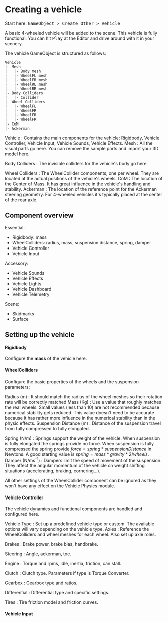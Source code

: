 # Creating a vehicle

Start here: <kbd>GameObject > Create Other > Vehicle</kbd>

A basic 4-wheeled vehicle will be added to the scene. This vehicle is fully functional.
You can hit <kbd>Play</kbd> at the Editor and drive around with it in your scenery.

The vehicle GameObject is structured as follows:

    Vehicle
    |- Mesh
	|	|- Body mesh
	|   |- WheelFL mesh
    |   |- WheelFR mesh
    |   |- WheelRL mesh
    |   |- WheelRR mesh
    |- Body Colliders
	|   |- Collider
	|- Wheel Colliders
	|	|- WheelFL
	|	|- WheelFR
	|	|- WheelFR
	|	|- WheelFR
	|- CoM
	|- Ackerman

Vehicle
: 	Contains the main components for the vehicle: Rigidbody, Vehicle Controller, Vehicle
	Input, Vehicle Sounds, Vehicle Effects.
Mesh
: 	All the visual parts go here. You can remove the sample parts and import your 3D model here.

Body Colliders
:	The invisible colliders for the vehicle's body go here.

Wheel Colliders
: 	The WheelCollider components, one per wheel. They are located at the actual positions of the
	vehicle's wheels.
CoM
:	The location of the Center of Mass. It has great influence in the vehicle's handling
	and stability.
Ackerman
: 	The location of the reference point for the Ackerman steering geometry. For 4-wheeled vehicles
	it's typically placed at the center of the rear axle.

## Component overview

Essential:

- Rigidbody: mass
- WheelColliders: radius, mass, suspension distance, spring, damper
- Vehicle Controller
- Vehicle Input

Accessory:

- Vehicle Sounds
- Vehicle Effects
- Vehicle Lights
- Vehicle Dashboard
- Vehicle Telemetry

Scene:

- Skidmarks
- Surface

## Setting up the vehicle

#### Rigidbody

Configure the **mass** of the vehicle here.

#### WheelColliders

Configure the basic properties of the wheels and the suspension parameters:

Radius (m)
:	It should match the radius of the wheel meshes so their rotation rate will be
	correctly matched
Mass (Kg)
: 	Use a value that roughly matches the real wheels. Small values (less than 10) are
	not recommended because numerical stability gets reduced. This value doesn't need to be accurate
	because it has rather more influence in the numerical stability than in the physic effects.
Suspension Distance (m)
: 	Distance of the suspension travel from fully compressed to fully elongated.

Spring (N/m)
:	Springs support the weight of the vehicle. When suspension is fully elongated
	the springs provide no force. When suspension is fully compressed the spring provide
	$force = spring * suspensionDistance$ in Newtons. A good starting value is $spring = mass*gravity*2/wheels$.
Damper (N/ms<sup>-1</sup>)
:	Dampers limit the speed of movement of the suspension. They affect the angular momentum
	of the vehicle on weight shifting situations (accelerating, braking, cornering...).

All other settings of the WheelCollider component can be ignored as they won't have any effect
on the Vehicle Physics module.

#### Vehicle Controller

The vehicle dynamics and functional components are handled and configured here.

Vehicle Type
:	Set up a predefined vehicle type or custom. The available options will vary depending on the
	vehicle type.
Axles
:	Reference the WheelColliders and wheel meshes for each wheel. Also set up axle roles.

Brakes
:	Brake power, brake bias, handbrake.

Steering
:	Angle, ackerman, toe.

Engine
:	Torque and rpms, idle, inertia, friction, can stall.

Clutch
:	Clutch type. Parameters if type is Torque Converter.

Gearbox
:	Gearbox type and ratios.

Differential
:	Differential type and specific settings.

Tires
:	Tire friction model and friction curves.


#### Vehicle Input

